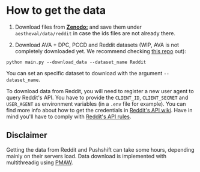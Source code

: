 # How to get the data

1. Download files from [__Zenodo:__](https://zenodo.org/record/6985507) and save them under `aestheval/data/reddit` in case the ids files are not already there.

2. Download AVA + DPC, PCCD and Reddit datasets (WIP, AVA is not completely downloaded yet. We recommend checking [this repo](https://github.com/imfing/ava_downloader) out):

```
python main.py --download_data --dataset_name Reddit
```
You can set an specific dataset to download with the argument `--dataset_name`. 

To download data from Reddit, you will need to register a new user agent to query Reddit's API. You have to provide the `CLIENT_ID`, `CLIENT_SECRET` and `USER_AGENT` as environment variables (in a `.env` file for example). You can find more info about how to get the credentials in [Reddit's API wiki](https://github.com/reddit-archive/reddit/wiki/OAuth2-Quick-Start-Example#first-steps). Have in mind you'll have to comply with [Reddit's API rules](https://github.com/reddit-archive/reddit/wiki/API).  

## Disclaimer

Getting the data from Reddit and Pushshift can take some hours, depending mainly on their servers load. Data download is implemented with multithreadig using [PMAW](https://github.com/mattpodolak/pmaw).